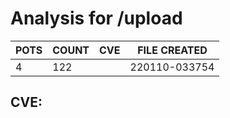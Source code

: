 # Analysis for /upload
| POTS | COUNT | CVE | FILE CREATED |
|---|---|---|---|
| 4 | 122 | | 220110-033754 |

## CVE: 
